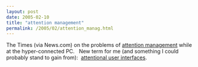 ```yaml
---
layout: post
date: 2005-02-10
title: "attention management"
permalink: /2005/02/attention_manag.html
---
```


The Times (via News.com) on the problems of [attention management](http://news.com.com/You+there%2C+at+the+computer+Pay+attention/2100-1008_3-5570777.html?tag=st.prev) while at the hyper-connected PC.   New term for me (and something I could probably stand to gain from):  [attentional user interfaces](http://research.microsoft.com/~horvitz/cacm-attention.htm).